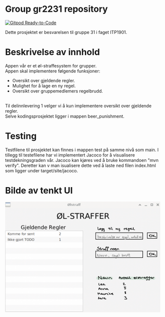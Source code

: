 # Group gr2231 repository

[![Gitpod Ready-to-Code](https://img.shields.io/badge/Gitpod-Ready--to--Code-blue?logo=gitpod)](https://gitpod.stud.ntnu.no/#https://gitlab.stud.idi.ntnu.no/it1901/groups-2022/gr2231/gr2231)

Dette prosjektet er besvarelsen til gruppe 31 i faget ITP1901.

# Beskrivelse av innhold
Appen vår er et øl-straffesystem for grupper. <br />
Appen skal implementere følgende funksjoner: 
* Oversikt over gjeldende regler. 
* Mulighet for å lage en ny regel. 
* Oversikt over gruppemedlemers regelbrudd.  

<br />
Til delinnlevering 1 velger vi å kun implementere oversikt over gjeldende regler. 
<br />
Selve kodingsprosjektet ligger i mappen beer_punishment.

# Testing 
Testfilene til prosjektet kan finnes i mappen test på samme nivå som main. I tillegg til testefilene har vi implementert Jacoco for å visualisere testdekningsgraden vår. Jacoco kan kjøres ved å bruke kommandoen "mvn verify".  Deretter kan v man isualisere dette ved å laste ned filen index.html som ligger under target/site/jacoco.  

# Bilde av tenkt UI
![alt text](./beer_punishment/UI.jpg)
